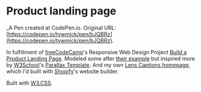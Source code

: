 # Product landing page
 _A Pen created at CodePen.io. Original URL: [https://codepen.io/tywmick/pen/bJQBRz](https://codepen.io/tywmick/pen/bJQBRz).

 In fulfillment of [freeCodeCamp](https://freecodecamp.org)'s Responsive Web Design Project [Build a Product Landing Page](https://learn.freecodecamp.org/responsive-web-design/responsive-web-design-projects/build-a-product-landing-page/). Modeled some after [their example](https://codepen.io/freeCodeCamp/pen/RKRbwL) but inspired more by [W3School](https://www.w3schools.com)'s  [Parallax Template](https://www.w3schools.com/w3css/tryit.asp?filename=tryw3css_templates_parallax&stacked=h). And my own [Lens Captions homepage](https://lenscaptions.com), which I'd built with [Shopify](https://www.shopify.com)'s website builder.

Built with [W3.CSS](https://www.w3schools.com/w3css/default.asp).